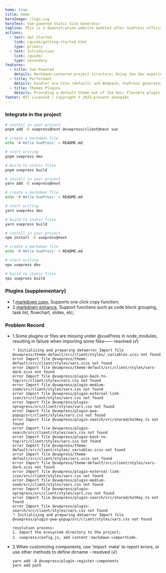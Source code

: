 ```yaml
---
home: true
title: Home
heroImage: /logo.svg
heroText: Vue-powered Static Site Generator
tagline: This is a demonstration website modeled after VuePress official website（v2.0.0-beta.67）, with default Chinese language
actions:
  - text: Get Started
    link: /guide/getting-started.html
    type: primary
  - text: Introduction
    link: /guide/
    type: secondary
features:
  - title: Vue-Powered
    details: Markdown-centered project structure; Enjoy the dev experience of Vue, use Vue components in markdown, and develop custom themes with Vue.
  - title: Performant
    details: bundler are Vite (default) and Webpack; VuePress generates pre-rendered static HTML for each page, and runs as an SPA once a page is loaded.
  - title: Themes Plugins
    details: Providing a default theme out of the box; Flexible plugin API, allowing plugins to provide lots of plug-and-play features for your site.
footer: MIT Licensed | Copyright © 2023-present ahong18s
---
```


### Integrate in the project

<CodeGroup>
  <CodeGroupItem title="PNPM" active>

```bash
# install in your project
pnpm add -D vuepress@next @vuepress/client@next vue

# create a markdown file
echo '# Hello VuePress' > README.md

# start writing
pnpm vuepress dev

# build to static files
pnpm vuepress build
```

  </CodeGroupItem>

  <CodeGroupItem title="YARN">

```bash
# install in your project
yarn add -D vuepress@next

# create a markdown file
echo '# Hello VuePress' > README.md

# start writing
yarn vuepress dev

# build to static files
yarn vuepress build
```

  </CodeGroupItem>

  <CodeGroupItem title="NPM">

```bash
# install in your project
npm install -D vuepress@next

# create a markdown file
echo '# Hello VuePress' > README.md

# start writing
npx vuepress dev

# build to static files
npx vuepress build
```

  </CodeGroupItem>
</CodeGroup>

### Plugins (supplementary)

- 1.[markdown copy](https://plugin-copy-code2.vuejs.press/zh/), Supports one click copy function;
- 2.[markdown enhance](https://plugin-md-enhance.vuejs.press/zh/), Support functions such as code block grouping, task list, flowchart, slides, etc;

### Problem Record

- 1.Some plugins or files are missing under @vuePress in node_modules, resulting in failure when importing some files—— resolved (√)
  ```shell
  ⠙ Initializing and preparing dataerror Import file @vuepress/theme-default/src/client/styles/_variables.scss not found
  error Import file @vuepress/theme-default/src/client/styles/vars.scss not found
  error Import file @vuepress/theme-default/src/client/styles/vars-dark.scss not found
  error Import file @vuepress/plugin-back-to-top/src/client/styles/vars.css not found
  error Import file @vuepress/plugin-medium-zoom/src/client/styles/vars.css not found
  error Import file @vuepress/plugin-external-link-icon/src/client/styles/vars.css not found
  error Import file @vuepress/plugin-nprogress/src/client/styles/vars.css not found
  error Import file @vuepress/plugin-pwa-popup/src/client/styles/vars.css not found
  error Import file @vuepress/plugin-search/src/shared/hotKey.ts not found
  error Import file @vuepress/plugin-search/src/client/styles/vars.css not found
  error Import file @vuepress/plugin-back-to-top/src/client/styles/vars.css not found
  error Import file @vuepress/theme-default/src/client/styles/_variables.scss not found
  error Import file @vuepress/theme-default/src/client/styles/vars.scss not found
  error Import file @vuepress/theme-default/src/client/styles/vars-dark.scss not found
  error Import file @vuepress/plugin-external-link-icon/src/client/styles/vars.css not found
  error Import file @vuepress/plugin-medium-zoom/src/client/styles/vars.css not found
  error Import file @vuepress/plugin-nprogress/src/client/styles/vars.css not found
  error Import file @vuepress/plugin-search/src/shared/hotKey.ts not found
  error Import file @vuepress/plugin-search/src/client/styles/vars.css not found
  ⠹ Initializing and preparing dataerror Import file @vuepress/plugin-pwa-popup/src/client/styles/vars.css not found
  ```
  ```text
  resolution process:
  1. Import the ecosystem directory to the project;
  2. vuepress/config.js, add content：markdown->importCode.
  ```
- 2.When customizing components, use 'import. meta' to report errors, or use other methods to define dirname - resolved (√)
  ```shell
  yarn add -D @vuepress/plugin-register-components
  yarn add path
  ```
